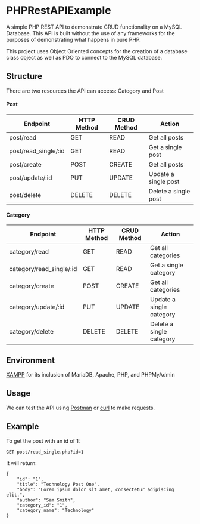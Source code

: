 # PHPRestAPIExample

A simple PHP REST API to demonstrate CRUD functionality on a MySQL Database. This API is built without the use of any frameworks for the purposes of demonstrating what happens in pure PHP.

This project uses Object Oriented concepts for the creation of a database class object as well as PDO to connect to the MySQL database.


## Structure
There are two resources the API can access: 
Category and Post

#### Post

| Endpoint  | HTTP Method | CRUD Method | Action |
| ------------- | ------------- | ------------- | ------------- |
| post/read    | GET| READ | Get all posts |
| post/read_single/:id| GET  | READ | Get a single post |
| post/create    | POST| CREATE | Get all posts |
| post/update/:id | PUT  | UPDATE | Update a single post |
| post/delete | DELETE  | DELETE | Delete a single post |

#### Category

| Endpoint  | HTTP Method | CRUD Method | Action |
| ------------- | ------------- | ------------- | ------------- |
| category/read    | GET| READ | Get all categories |
| category/read_single/:id| GET  | READ | Get a single category |
| category/create    | POST| CREATE | Get all categories |
| category/update/:id | PUT  | UPDATE | Update a single category |
| category/delete | DELETE  | DELETE | Delete a single category |


## Environment
[XAMPP](https://www.apachefriends.org/index.html) for its inclusion of MariaDB, Apache, PHP, and PHPMyAdmin


## Usage
We can test the API using [Postman](https://www.getpostman.com) or [curl](https://curl.haxx.se) to make requests.

## Example
To get the post with an id of 1:
```
GET post/read_single.php?id=1
```

It will return:
```
{
    "id": "1",
    "title": "Technology Post One",
    "body": "Lorem ipsum dolor sit amet, consectetur adipiscing elit.",
    "author": "Sam Smith",
    "category_id": "1",
    "category_name": "Technology"
}
```
